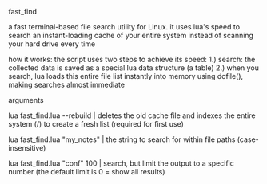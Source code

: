 fast_find

a fast terminal-based file search utility for Linux. it uses lua's speed to search an instant-loading cache of your entire system instead of scanning your hard drive every time


how it works:
the script uses two steps to achieve its speed:
1.) search: the collected data is saved as a special lua data structure (a table)
2.) when you search, lua loads this entire file list instantly into memory using dofile(), making searches almost immediate


arguments

lua fast_find.lua --rebuild | deletes the old cache file and indexes the entire system (/) to create a fresh list (required for first use)

lua fast_find.lua "my_notes" | the string to search for within file paths (case-insensitive)

lua fast_find.lua "conf" 100 | search, but limit the output to a specific number (the default limit is 0 = show all results)
